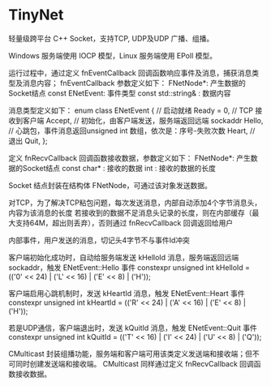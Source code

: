 # TinyNet

轻量级跨平台 C++ Socket，支持TCP, UDP及UDP 广播、组播。

Windows 服务端使用 IOCP 模型，Linux 服务端使用 EPoll 模型。

运行过程中，通过定义 fnEventCallback 回调函数响应事件及消息，捕获消息类型及消息内容；
fnEventCallback 参数定义如下：
FNetNode*: 产生数据的Socket结点
const ENetEvent: 事件类型
const std::string& : 数据内容

消息类型定义如下：
enum class ENetEvent
{
	// 启动就绪
	Ready = 0,
	// TCP 接收到客户端
	Accept,
	// 初始化，由客户端发送，服务端返回远端 sockaddr
	Hello,
	// 心跳包，事件消息返回unsigned int 数组，依次是：序号-失败次数
	Heart,
	// 退出
	Quit,
};

定义 fnRecvCallback 回调函数接收数据，参数定义如下：
FNetNode*: 产生数据的Socket结点
const char* : 接收的数据
int : 接收的数据的长度

Socket 结点封装在结构体 FNetNode，可通过该对象发送数据。

对TCP，为了解决TCP粘包问题，每次发送消息，内部自动添加4个字节消息头，内容为该消息的长度
若接收到的数据不足消息头记录的长度，则在内部缓存（最大支持64M，超出则丢弃），否则通过 
fnRecvCallback 回调返回给用户

内部事件，用户发送的消息，切记头4字节不与事件Id冲突

客户端初始化成功时，自动给服务端发送 kHelloId 消息，服务端返回远端 sockaddr，触发 ENetEvent::Hello 事件
constexpr unsigned int kHelloId = (('0' << 24) | ('L' << 16) | ('E' << 8) | ('H'));

客户端启用心跳机制时，发送 kHeartId 消息，触发 ENetEvent::Heart 事件
constexpr unsigned int kHeartId = (('R' << 24) | ('A' << 16) | ('E' << 8) | ('H'));

若是UDP通信，客户端退出时，发送 kQuitId 消息，触发 ENetEvent::Quit 事件
constexpr unsigned int kQuitId = (('T' << 16) | ('I' << 24) | ('U' << 8) | ('Q'));

CMulticast 封装组播功能，服务端和客户端可用该类定义发送端和接收端；但不可同时创建发送端和接收端。
CMulticast 同样通过定义 fnRecvCallback 回调函数接收数据。
